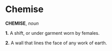# Chemise

**CHEMISE**, _noun_

**1.** A shift, or under garment worn by females.

**2.** A wall that lines the face of any work of earth.